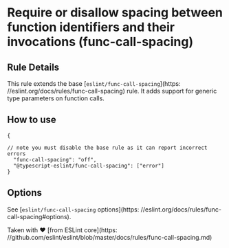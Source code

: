 # Require or disallow spacing between function identifiers and their invocations (func-call-spacing)

## Rule Details

This rule extends the base [`eslint/func-call-spacing`](https:
//eslint.org/docs/rules/func-call-spacing) rule. It adds support for generic type parameters on function calls.

## How to use

```
{

// note you must disable the base rule as it can report incorrect errors
  "func-call-spacing": "off",
  "@typescript-eslint/func-call-spacing": ["error"]
}
```

## Options

See [`eslint/func-call-spacing` options](https:
//eslint.org/docs/rules/func-call-spacing#options).

Taken with ❤️ [from ESLint core](https:
//github.com/eslint/eslint/blob/master/docs/rules/func-call-spacing.md)
